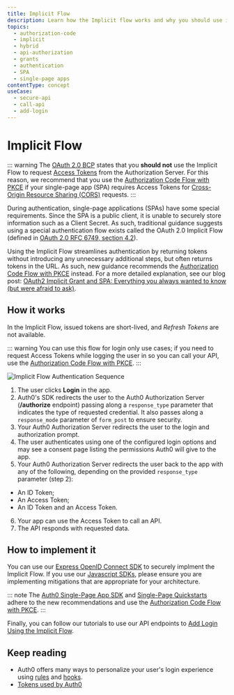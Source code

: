 ```yaml
---
title: Implicit Flow
description: Learn how the Implicit flow works and why you should use it for single-page apps (SPAs).
topics:
  - authorization-code
  - implicit
  - hybrid
  - api-authorization
  - grants
  - authentication
  - SPA
  - single-page apps
contentType: concept
useCase:
  - secure-api
  - call-api
  - add-login
---
```

# Implicit Flow

::: warning
The [OAuth 2.0 BCP](https://tools.ietf.org/html/draft-ietf-oauth-security-topics-09#section-2.1.2) states that you **should not** use the Implicit Flow to request [Access Tokens](/tokens/access-tokens) from the Authorization Server. For this reason, we recommend that you use the [Authorization Code Flow with PKCE](/flows/concepts/auth-code-pkce) if your single-page app (SPA) requires Access Tokens for [Cross-Origin Resource Sharing (CORS)](/cross-origin-authentication#what-is-cross-origin-authentication) requests.
:::

During authentication, single-page applications (SPAs) have some special requirements. Since the SPA is a public client, it is unable to securely store information such as a Client Secret. As such, traditional guidance suggests using a special authentication flow exists called the OAuth 2.0 Implicit Flow (defined in [OAuth 2.0 RFC 6749, section 4.2](https://tools.ietf.org/html/rfc6749#section-4.2)). 

Using the Implicit Flow streamlines authentication by returning tokens without introducing any unnecessary additional steps, but often returns tokens in the URL. As such, new guidance recommends the [Authorization Code Flow with PKCE](/flows/concepts/auth-code-pkce) instead. For a more detailed explanation, see our blog post: [OAuth2 Implicit Grant and SPA: Everything you always wanted to know (but were afraid to ask)](https://auth0.com/blog/oauth2-implicit-grant-and-spa/).

## How it works

In the Implicit Flow, issued tokens are short-lived, and <dfn data-key="refresh-token">Refresh Tokens</dfn> are not available.

::: warning
You can use this flow for login only use cases; if you need to request Access Tokens while logging the user in so you can call your API, use the [Authorization Code Flow with PKCE](/flows/concepts/auth-code-pkce).
:::

![Implicit Flow Authentication Sequence](/media/articles/flows/concepts/auth-sequence-implicit.png)

1. The user clicks **Login** in the app.
2. Auth0's SDK redirects the user to the Auth0 Authorization Server (**/authorize** endpoint) passing along a `response_type` parameter that indicates the type of requested credential. It also passes along a `response_mode` parameter of `form_post` to ensure security.
3. Your Auth0 Authorization Server redirects the user to the login and authorization prompt.
4. The user authenticates using one of the configured login options and may see a consent page listing the permissions Auth0 will give to the app.
5. Your Auth0 Authorization Server redirects the user back to the app with any of the following, depending on the provided `response_type` parameter (step 2):
* An ID Token;
* An Access Token;
* An ID Token and an Access Token.
6. Your app can use the Access Token to call an API.
7. The API responds with requested data.

## How to implement it

You can use our [Express OpenID Connect SDK](https://www.npmjs.com/package/express-openid-connect) to securely implment the Implicit Flow. If you use our [Javascript SDKs](/libraries), please ensure you are implementing mitigations that are appropriate for your architecture.

::: note
The [Auth0 Single-Page App SDK](/libraries/auth0-spa-js) and [Single-Page Quickstarts](/quickstart/spa) adhere to the new recommendations and use the [Authorization Code Flow with PKCE](/flows/concepts/auth-code-pkce).
:::

Finally, you can follow our tutorials to use our API endpoints to [Add Login Using the Implicit Flow](/flows/guides/implicit/add-login-implicit).

## Keep reading

- Auth0 offers many ways to personalize your user's login experience using [rules](/rules) and [hooks](/hooks).
- [Tokens used by Auth0](/tokens)
